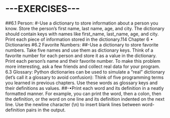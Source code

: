 # ---EXERCISES---
##6.1 Person:
#-Use a dictionary to store information about a person you know. Store the person’s first name, last name, age, and city. The dictionary should contain keys with names like first_name, last_name, age, and city. Print each piece of information stored in the dictionary.114 Chapter 6 • Dictionaries
#6.2 Favorite Numbers:
##-Use a dictionary to store favorite numbers. Take five names and use them as dictionary keys. Think of a favorite number for each person and store it as a value in the dictionary. Print each person’s name and their favorite number. To make this problem more interesting, ask a few friends and collect real data for your program. 6.3 Glossary: Python dictionaries can be used to simulate a “real” dictionary (let’s call it a glossary to avoid confusion): Think of five programming terms you learned in previous chapters. Use these words as glossary keys and their definitions as values.
##-•Print each word and its definition in a neatly formatted manner. For example, you can print the word, then a colon, then the definition, or the word on one line and its definition indented on the next line. Use the newline character (\n) to insert blank lines between word-definition pairs in the output.

